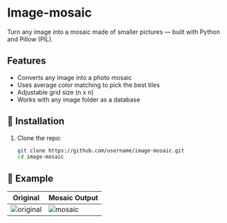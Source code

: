 # Image-mosaic
Turn any image into a mosaic made of smaller pictures — built with Python and Pillow (PIL).
##  Features
- Converts any image into a photo mosaic
- Uses average color matching to pick the best tiles
- Adjustable grid size (n x n)
- Works with any image folder as a database
## 🧩 Installation

1. Clone the repo:
   ```bash
   git clone https://github.com/username/image-mosaic.git
   cd image-mosaic
## 📸 Example
| Original | Mosaic Output |
|-----------|---------------|
| ![original](Pikachu.jpg) | ![mosaic](output.png) |
